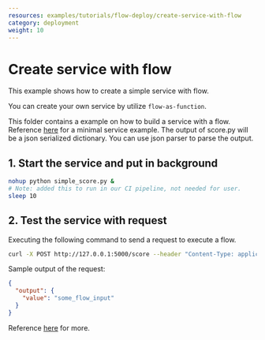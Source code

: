 ```yaml
---
resources: examples/tutorials/flow-deploy/create-service-with-flow
category: deployment
weight: 10
---
```


# Create service with flow

This example shows how to create a simple service with flow.

You can create your own service by utilize `flow-as-function`.

This folder contains a example on how to build a service with a flow.
Reference [here](./simple_score.py) for a minimal service example.
The output of score.py will be a json serialized dictionary.
You can use json parser to parse the output.

## 1. Start the service and put in background

```bash
nohup python simple_score.py &
# Note: added this to run in our CI pipeline, not needed for user.
sleep 10
```

## 2. Test the service with request

Executing the following command to send a request to execute a flow.

```bash
curl -X POST http://127.0.0.1:5000/score --header "Content-Type: application/json" --data '{"flow_input": "some_flow_input", "node_input": "some_node_input"}'
```

Sample output of the request:

```json
{
  "output": {
    "value": "some_flow_input"
  }
}
```

Reference [here](./simple_score.py) for more.

